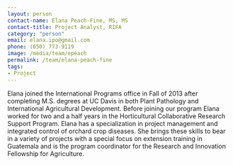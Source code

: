 ```yaml
---
layout: person
contact-name: Elana Peach-Fine, MS, MS
contact-title: Project Analyst, RIFA
category: "person"
email: elana.ipo@gmail.com
phone: (650) 773-9119
image: /media/team/epeach
permalink: /team/elana-peach-fine
tags:
- Project
---
```


Elana joined the International Programs office in Fall of 2013 after completing M.S. degrees at UC Davis in both Plant Pathology and International Agricultural Development. Before joining our program Elana worked for two and a half years in the Horticultural Collaborative Research Support Program. Elana has a specialization in project management and integrated control of orchard crop diseases. She brings these skills to bear in a variety of projects with a special focus on extension training in Guatemala and is the program coordinator for the Research and Innovation Fellowship for Agriculture.
